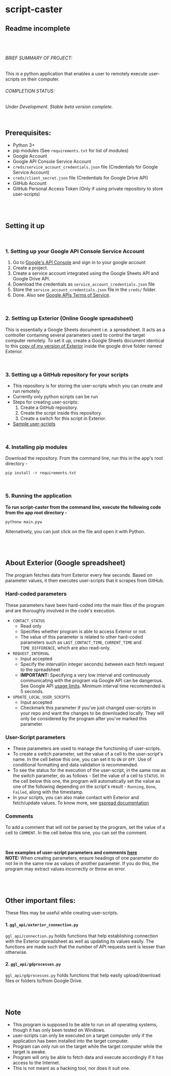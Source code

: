 # script-caster

## Readme incomplete

<br><br>

###### BRIEF SUMMARY OF PROJECT:
This is a python application that enables a user to remotely execute user-scripts on their computer.
###### COMPLETION STATUS: 
*Under Development. Stable beta version complete.*

<br>

## Prerequisites:
- Python 3+
- pip modules (See `requirements.txt` for list of modules)
- Google Account
- Google API Console Service Account
- `creds/service_account_credentials.json` file (Credentials for Google Service Account)
- `creds/client_secret.json` file (Credentials for Google Drive API)
- GitHub Account 
- GitHub Personal Access Token (Only if using private repository to store user-scripts)

<br><br>

## Setting it up

<br>

### 1. Setting up your Google API Console Service Account
1. Go to [Google's API Console](https://console.developers.google.com/) and sign in to your google account
2. Create a project.
3. Create a service account integrated using the Google Sheets API and Google Drive API. 
4. Download the credentials as `service_account_credentials.json` file
5. Store the `service_account_credentials.json` file in the `creds/` folder. 
6. Done.
Also see [Google APIs Terms of Service](https://developers.google.com/terms).

<br>

### 2. Setting up Exterior (Online Google spreadsheet)
This is essentially a Google Sheets document i.e. a spreadsheet. It acts as a controller containing several parameters used to control the target computer remotely. 
To set it up, create a Google Sheets document identical to this [copy of my version of Exterior](https://docs.google.com/spreadsheets/d/1wjEeu2_Jghxce32vzDpUoDYcjO-0N8ttbz5VEFvCqRI/edit?usp=sharing) inside the google drive folder named Exterior.

<br>

### 3. Setting up a GitHub repository for your scripts
- This repository is for storing the user-scripts which you can create and run remotely.
- Currently only python scripts can be run
- Steps for creating user-scripts:
  1. Create a GitHub repository. 
  2. Create the script inside this repository.
  3. Create a switch for this script in Exterior.
- [Sample user-scripts](https://github.com/codegallivant/sample-scriptcaster-userscripts/)

<br>

### 4. Installing pip modules
Download the repository. From the command line, run this in the app's root directory - 
```
pip install -r requirements.txt
```

<br>

### 5. Running the application
**To run script-caster from the command line, execute the following code from the app root directory -**
```
pythonw main.pyw
```
Alternatively, you can just click on the file and open it with Python.

<br>
<br>

## About Exterior (Google spreadsheet)
The program fetches data from Exterior every few seconds. Based on parameter values, it then executes user-scripts that it scrapes from GitHub.

### Hard-coded parameters
These parameters have been hard-coded into the main files of the program and are thoroughly involved in the code's execution.
- `CONTACT_STATUS`
  - Read only
  - Specifies whether program is able to access Exterior or not. 
  - The value of this parameter is related to other hard-coded parameters such as `LAST_CONTACT_TIME`, `CURRENT_TIME` and `TIME_DIFFERENCE`, which are also read-only.
- `REQUEST_INTERVAL`
  - Input accepted
  - Specify the interval(in integer seconds) between each fetch request to the spreadsheet
  - **IMPORTANT:** Specifying a very low interval and continuously communicating with the program via Google API can be dangerous. See Google API [usage limits](https://developers.google.com/sheets/api/limits). Minimum interval time recommended is 5 seconds.
- `UPDATE_LOCAL_USER_SCRIPTS`
  - Input accepted
  - Checkmark this parameter if you've just changed user-scripts in your repo and want the changes to be downloaded locally. They will only be considered by the program after you've marked this parameter.
  
### User-Script parameters
- These parameters are used to manage the functioning of user-scripts. 
- To create a switch parameter, set the value of a cell to the user-script's name. In the cell below this one, you can set it to `ON` or `OFF`. Use of conditional formatting and data validation is recommended.
- To see the status for the execution of the user-script, in the same row as the switch parameter, do as follows - Set the value of a cell to `STATUS`. In the cell below this one, the program will automatically set the value as one of the following depending on the script's result - `Running`, `Done`, `Failed`, along with the timestamp.
- In your scripts, you can also make contact with Exterior and fetch/update values. To know more, see [gspread documentation](https://docs.gspread.org/en/latest/)

### Comments
To add a comment that will not be parsed by the program, set the value of a cell to `COMMENT`. In the cell below this one, you can set the comment. 

<br>

**See examples of user-script parameters and comments [here](https://docs.google.com/spreadsheets/d/1wjEeu2_Jghxce32vzDpUoDYcjO-0N8ttbz5VEFvCqRI/edit?usp=sharing)**
<br>
**NOTE:** When creating parameters, ensure headings of one parameter do not lie in the same row as values of another parameter. If you do this, the program may extract values incorrectly or throw an error.

<br>
<br>

## Other important files:

These files may be useful while creating user-scripts. 

#### 1. `ggl_api/exterior_connection.py`
`ggl_api/connection.py` holds functions that help establishing connection with the Exterior spreadsheet as well as updating its values easily. The functions are made such that the number of API requests sent is lesser than otherwise.

#### 2. `ggl_api/gdprocesses.py`
`ggl_api/gdprocesses.py` holds functions that help easily upload/download files or folders to/from Google Drive.

<br>
<br>

## Note
 
- This program is supposed to be able to run on all operating systems, though it has only been tested on Windows.
- user-scripts can only be executed on a target computer only if the application has been installed into the target computer.
- Program can only run on the target while the target computer while the target is awake.
- Program will only be able to fetch data and execute accordingly if it has access to the Internet.
- This is not meant as a hacking tool, nor does it suit one.
